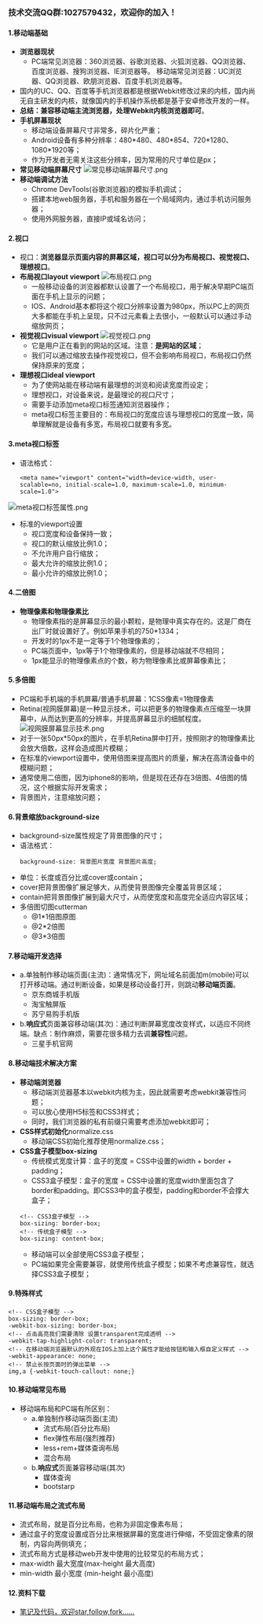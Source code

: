 ### 技术交流QQ群:1027579432，欢迎你的加入！
#### 1.移动端基础
- **浏览器现状**
    - PC端常见浏览器：360浏览器、谷歌浏览器、火狐浏览器、QQ浏览器、百度浏览器、搜狗浏览器、IE浏览器等。
    移动端常见浏览器：UC浏览器、QQ浏览器、欧朋浏览器、百度手机浏览器等。
- 国内的UC、QQ、百度等手机浏览器都是根据Webkit修改过来的内核，国内尚无自主研发的内核，就像国内的手机操作系统都是基于安卓修改开发的一样。
- **总结：兼容移动端主流浏览器，处理Webkit内核浏览器即可**。
- **手机屏幕现状**
    - 移动端设备屏幕尺寸非常多，碎片化严重；
    - Android设备有多种分辨率：480\*480、480\*854、720\*1280、1080\*1920等；
    - 作为开发者无需关注这些分辨率，因为常用的尺寸单位是px；
- **常见移动端屏幕尺寸**
![常见移动端屏幕尺寸.png](https://upload-images.jianshu.io/upload_images/13407176-3f1ff3cf24a20445.png?imageMogr2/auto-orient/strip%7CimageView2/2/w/1240)
- **移动端调试方法**
    - Chrome DevTools(谷歌浏览器)的模拟手机调试；
    - 搭建本地web服务器，手机和服务器在一个局域网内，通过手机访问服务器；
    - 使用外网服务器，直接IP或域名访问；
#### 2.视口
- 视口：**浏览器显示页面内容的屏幕区域，视口可以分为布局视口、视觉视口、理想视口**。
- **布局视口layout viewport**
![布局视口.png](https://upload-images.jianshu.io/upload_images/13407176-495c836b80b28244.png?imageMogr2/auto-orient/strip%7CimageView2/2/w/1240)
    - 一般移动设备的浏览器都默认设置了一个布局视口，用于解决早期PC端页面在手机上显示的问题；
    - IOS、Android基本都将这个视口分辨率设置为980px，所以PC上的网页大多都能在手机上呈现，只不过元素看上去很小，一般默认可以通过手动缩放网页；
- **视觉视口visual viewport**
![视觉视口.png](https://upload-images.jianshu.io/upload_images/13407176-ad0439ed712c587c.png?imageMogr2/auto-orient/strip%7CimageView2/2/w/1240)
    - 它是用户正在看到的网站的区域。注意：**是网站的区域**；
    - 我们可以通过缩放去操作视觉视口，但不会影响布局视口，布局视口仍然保持原来的宽度；
- **理想视口ideal viewport**
    - 为了使网站能在移动端有最理想的浏览和阅读宽度而设定；
    - 理想视口，对设备来说，是最理论的视口尺寸；
    - 需要手动添加meta视口标签通知浏览器操作；
    - meta视口标签主要目的：布局视口的宽度应该与理想视口的宽度一致，简单理解就是设备有多宽，布局视口就要有多宽。
#### 3.meta视口标签
-  语法格式：
    ```
    <meta name="viewport" content="width=device-width, user-scalable=no, initial-scale=1.0, maximum-scale=1.0, minimum-scale=1.0">
    ```
![meta视口标签属性.png](https://upload-images.jianshu.io/upload_images/13407176-e6f98453e29928a8.png?imageMogr2/auto-orient/strip%7CimageView2/2/w/1240)
- 标准的viewport设置
    - 视口宽度和设备保持一致；
    - 视口的默认缩放比例1.0；
    - 不允许用户自行缩放；
    - 最大允许的缩放比例1.0；
    - 最小允许的缩放比例1.0；
#### 4.二倍图
- **物理像素和物理像素比**
    - 物理像素指的是屏幕显示的最小颗粒，是物理中真实存在的。这是厂商在出厂时就设置好了。例如苹果手机的750\*1334；
    - 开发时的1px不是一定等于1个物理像素的；
    - PC端页面中，1px等于1个物理像素的，但是移动端就不尽相同；
    - 1px能显示的物理像素点的个数，称为物理像素比或屏幕像素比；
#### 5.多倍图
- PC端和手机端的手机屏幕/普通手机屏幕：1CSS像素=1物理像素
- Retina(视网膜屏幕)是一种显示技术，可以把更多的物理像素点压缩至一块屏幕中，从而达到更高的分辨率，并提高屏幕显示的细腻程度。
![视网膜屏幕显示技术.png](https://upload-images.jianshu.io/upload_images/13407176-29b015652de3f813.png?imageMogr2/auto-orient/strip%7CimageView2/2/w/1240)
- 对于一张50px\*50px的图片，在手机Retina屏中打开，按照刚才的物理像素比会放大倍数，这样会造成图片模糊；
- 在标准的viewport设置中，使用倍图来提高图片的质量，解决在高清设备中的模糊问题；
- 通常使用二倍图，因为iphone8的影响，但是现在还存在3倍图、4倍图的情况，这个根据实际开发需求；
- 背景图片，注意缩放问题；
#### 6.背景缩放background-size
- background-size属性规定了背景图像的尺寸；
- 语法格式：
    ```
    background-size: 背景图片宽度 背景图片高度;
    ```
- 单位：长度或百分比或cover或contain；
- cover把背景图像扩展足够大，从而使背景图像完全覆盖背景区域；
- contain把背景图像扩展到最大尺寸，从而使宽度和高度完全适应内容区域；
- 多倍图切图cutterman
    - @1\*1倍图原图
    - @2\*2倍图
    - @3\*3倍图
#### 7.移动端开发选择
- a.单独制作移动端页面(主流)：通常情况下，网址域名前面加m(mobile)可以打开移动端。通过判断设备，如果是移动设备打开，则跳动**移动端页面**。
    - 京东商城手机版
    - 淘宝触屏版
    - 苏宁易购手机版
- b.**响应式**页面兼容移动端(其次)：通过判断屏幕宽度改变样式，以适应不同终端。缺点：制作麻烦，需要花很多精力去调**兼容性**问题。
    - 三星手机官网
#### 8.移动端技术解决方案
- **移动端浏览器**
    - 移动端浏览器基本以webkit内核为主，因此就需要考虑webkit兼容性问题；
    - 可以放心使用H5标签和CSS3样式；
    - 同时，我们浏览器的私有前缀只需要考虑添加webkit即可；
- **CSS样式初始化**normalize.css
    - 移动端CSS初始化推荐使用normalize.css；
- **CSS盒子模型box-sizing**
    - 传统模式宽度计算：盒子的宽度 = CSS中设置的width + border + padding；
    - CSS3盒子模型：盒子的宽度 = CSS中设置的宽度width里面包含了border和padding。即CSS3中的盒子模型，padding和border不会撑大盒子；
    ```
    <!-- CSS3盒子模型 -->
    box-sizing: border-box;
    <!-- 传统盒子模型 -->
    box-sizing: content-box;
    ```
    - 移动端可以全部使用CSS3盒子模型；
    - PC端如果完全需要兼容，就使用传统盒子模型；如果不考虑兼容性，就选择CSS3盒子模型；
#### 9.特殊样式
```
<!-- CSS盒子模型 -->
box-sizing: border-box;
-webkit-box-sizing: border-box;
<!-- 点击高亮我们需要清除 设置transparent完成透明 -->
-webkit-tap-highlight-color: transparent;
<!-- 在移动端浏览器默认的外观在IOS上加上这个属性才能给按钮和输入框自定义样式 -->
-webkit-appearance: none;
<!-- 禁止长按页面时的弹出菜单 -->
img,a {-webkit-touch-callout: none;}
```
#### 10.移动端常见布局
- 移动端布局和PC端有所区别：
    - a.单独制作移动端页面(主流)
        - 流式布局(百分比布局)
        - flex弹性布局(强烈推荐)
        - less+rem+媒体查询布局
        - 混合布局
    - b.**响应式**页面兼容移动端(其次)
        - 媒体查询
        - bootstarp
#### 11.移动端布局之流式布局
- 流式布局，就是百分比布局，也称为非固定像素布局；
- 通过盒子的宽度设置成百分比来根据屏幕的宽度进行伸缩，不受固定像素的限制，内容向两侧填充；
- 流式布局方式是移动web开发中使用的比较常见的布局方式；
- max-width 最大宽度(max-height 最大高度)
- min-width 最小宽度 (min-height 最小高度)
#### 12.资料下载
- [笔记及代码，欢迎star,follow,fork......](https://github.com/cdlwhm1217096231/HTML_CSS_JavaScript/tree/master/CSS3/01%E7%A7%BB%E5%8A%A8%E7%AB%AF%E5%B8%83%E5%B1%80%E5%9F%BA%E7%A1%80%E4%B9%8B%E6%B5%81%E5%BC%8F%E5%B8%83%E5%B1%80)